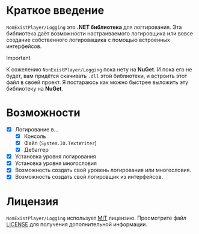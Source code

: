 # Краткое введение
`NonExistPlayer/Logging` это **.NET библиотека** для логгирования.
Эта библиотека даёт возможности настраиваемого логировщика или вовсе создание собственного логироващика с помощью встроенных интерфейсов.
> [!IMPORTANT]
> К сожелению `NonExistPlayer/Logging` пока нету на **NuGet**.
> И пока его не будет, вам придётся скачивать `.dll` этой библиотеки, и встроить этот файл в своей проект.
> Я постараюсь как можно быстрее выложить эту библиотеку на **NuGet**.
# Возможности
- [x] Логирование в...
    - [x] Консоль
    - [x] Файл (`System.IO.TextWriter`)
    - [x] Дебаггер
- [x] Установка уровня логирования
- [x] Установка уровня многословия
- [x] Возможность создать свой уровень логирования или многословия.
- [x] Возможность создать свой логировщик из интерфейсов.
# Лицензия
`NonExistPlayer/Logging` использует [MIT](https://choosealicense.com/licenses/mit/) лицензию. Просмотрите файл [LICENSE](LICENSE) для получения дополнительной информации.